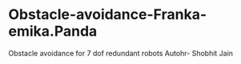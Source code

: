 # Obstacle-avoidance-Franka-emika.Panda
Obstacle avoidance for 7 dof redundant robots
Autohr- Shobhit Jain
